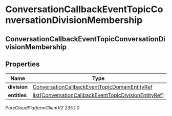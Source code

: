# ConversationCallbackEventTopicConversationDivisionMembership

## ConversationCallbackEventTopicConversationDivisionMembership

## Properties

|Name | Type | Description | Notes|
|------------ | ------------- | ------------- | -------------|
| **division** | [ConversationCallbackEventTopicDomainEntityRef](ConversationCallbackEventTopicDomainEntityRef) |  | [optional] |
| **entities** | [list[ConversationCallbackEventTopicDivisionEntityRef]](ConversationCallbackEventTopicDivisionEntityRef) |  | [optional] |



_PureCloudPlatformClientV2 235.1.0_
